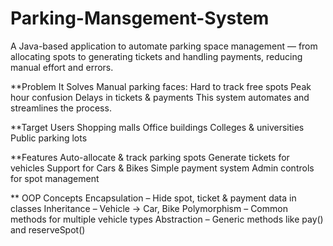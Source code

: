 # Parking-Mansgement-System
A Java-based application to automate parking space management — from allocating spots to generating tickets and handling payments, reducing manual effort and errors.

**Problem It Solves
Manual parking faces:
    Hard to track free spots
    Peak hour confusion
    Delays in tickets & payments
This system automates and streamlines the process.

**Target Users
    Shopping malls
    Office buildings
    Colleges & universities
    Public parking lots

**Features
    Auto-allocate & track parking spots
    Generate tickets for vehicles
    Support for Cars & Bikes
    Simple payment system
    Admin controls for spot management

** OOP Concepts
    Encapsulation – Hide spot, ticket & payment data in classes
    Inheritance – Vehicle → Car, Bike
    Polymorphism – Common methods for multiple vehicle types
    Abstraction – Generic methods like pay() and reserveSpot()
